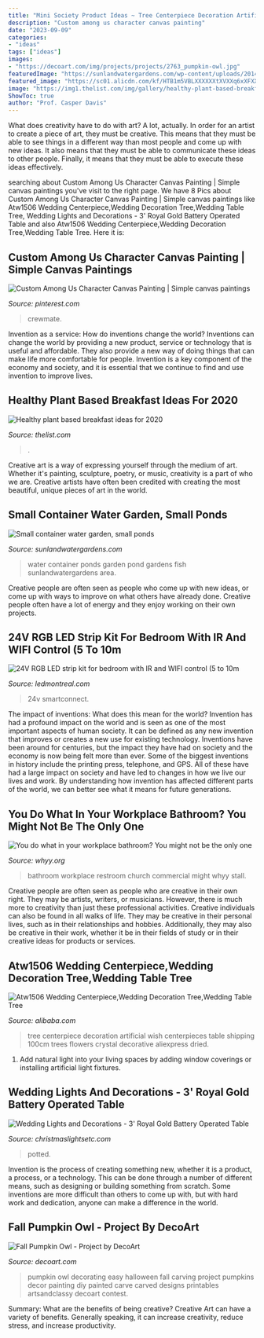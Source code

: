 ```yaml
---
title: "Mini Society Product Ideas ~ Tree Centerpiece Decoration Artificial Wish Centerpieces Table Shipping 100cm Trees Flowers Crystal Decorative Aliexpress Dried"
description: "Custom among us character canvas painting"
date: "2023-09-09"
categories:
- "ideas"
tags: ["ideas"]
images:
- "https://decoart.com/img/projects/projects/2763_pumpkin-owl.jpg"
featuredImage: "https://sunlandwatergardens.com/wp-content/uploads/2014/01/Small-container-water-gardensmall-ponds.jpg"
featured_image: "https://sc01.alicdn.com/kf/HTB1m5VBLXXXXXXtXVXXq6xXFXXXT/200528576/HTB1m5VBLXXXXXXtXVXXq6xXFXXXT.jpg"
image: "https://img1.thelist.com/img/gallery/healthy-plant-based-breakfast-ideas-for-2020/intro-1579189848.jpg"
ShowToc: true
author: "Prof. Casper Davis"
---
```



What does creativity have to do with art? A lot, actually. In order for an artist to create a piece of art, they must be creative. This means that they must be able to see things in a different way than most people and come up with new ideas. It also means that they must be able to communicate these ideas to other people. Finally, it means that they must be able to execute these ideas effectively.

	

		
searching about Custom Among Us Character Canvas Painting | Simple canvas paintings you've visit to the right page. We have 8 Pics about Custom Among Us Character Canvas Painting | Simple canvas paintings like Atw1506 Wedding Centerpiece,Wedding Decoration Tree,Wedding Table Tree, Wedding Lights and Decorations - 3&#039; Royal Gold Battery Operated Table and also Atw1506 Wedding Centerpiece,Wedding Decoration Tree,Wedding Table Tree. Here it is:
		
    
## Custom Among Us Character Canvas Painting | Simple Canvas Paintings

<img loading=lazy src="https://i.pinimg.com/736x/4a/9e/8b/4a9e8b3e0204e0190004585f986975d9.jpg" onerror="this.onerror=null;this.src='https://tse3.mm.bing.net/th?id=OIP.mN8830Sf2hSSjvhKwv2o8gHaJ3&amp;pid=15.1';" alt="Custom Among Us Character Canvas Painting | Simple canvas paintings">

_Source: pinterest.com_

>crewmate. 

	

Invention as a service: How do inventions change the world?
Inventions can change the world by providing a new product, service or technology that is useful and affordable. They also provide a new way of doing things that can make life more comfortable for people. Invention is a key component of the economy and society, and it is essential that we continue to find and use invention to improve lives.

    
## Healthy Plant Based Breakfast Ideas For 2020

<img loading=lazy src="https://img1.thelist.com/img/gallery/healthy-plant-based-breakfast-ideas-for-2020/intro-1579189848.jpg" onerror="this.onerror=null;this.src='https://tse1.mm.bing.net/th?id=OIP.XlLYdB_cAR2WNfJAkRVDNgHaEK&amp;pid=15.1';" alt="Healthy plant based breakfast ideas for 2020">

_Source: thelist.com_

>. 

	

Creative art is a way of expressing yourself through the medium of art. Whether it's painting, sculpture, poetry, or music, creativity is a part of who we are. Creative artists have often been credited with creating the most beautiful, unique pieces of art in the world.

    
## Small Container Water Garden, Small Ponds

<img loading=lazy src="https://sunlandwatergardens.com/wp-content/uploads/2014/01/Small-container-water-gardensmall-ponds.jpg" onerror="this.onerror=null;this.src='https://tse3.mm.bing.net/th?id=OIP.KKRzMMjZs4FI4pFNt25Z9gHaFl&amp;pid=15.1';" alt="Small container water garden, small ponds">

_Source: sunlandwatergardens.com_

>water container ponds garden pond gardens fish sunlandwatergardens area. 

	

Creative people are often seen as people who come up with new ideas, or come up with ways to improve on what others have already done. Creative people often have a lot of energy and they enjoy working on their own projects.

    
## 24V RGB LED Strip Kit For Bedroom With IR And WIFI Control (5 To 10m

<img loading=lazy src="https://ledmontreal.com/images/detailed/2/RGB-Top-Ceiling-Living-Room.jpg" onerror="this.onerror=null;this.src='https://tse1.mm.bing.net/th?id=OIP.G6riNILL8pYe3_DZ3oaoRQHaFj&amp;pid=15.1';" alt="24V RGB LED strip kit for bedroom with IR and WIFI control (5 to 10m">

_Source: ledmontreal.com_

>24v smartconnect. 

	

The impact of inventions: What does this mean for the world?
Invention has had a profound impact on the world and is seen as one of the most important aspects of human society. It can be defined as any new invention that improves or creates a new use for existing technology. Inventions have been around for centuries, but the impact they have had on society and the economy is now being felt more than ever. Some of the biggest inventions in history include the printing press, telephone, and GPS. All of these have had a large impact on society and have led to changes in how we live our lives and work. By understanding how invention has affected different parts of the world, we can better see what it means for future generations.

    
## You Do What In Your Workplace Bathroom? You Might Not Be The Only One

<img loading=lazy src="https://whyy.org/wp-content/uploads/2017/07/bathroom1200-1-768x432.jpg" onerror="this.onerror=null;this.src='https://tse4.mm.bing.net/th?id=OIP.ILgRXAdWY7jooX7oUQoZdwHaEK&amp;pid=15.1';" alt="You do what in your workplace bathroom? You might not be the only one">

_Source: whyy.org_

>bathroom workplace restroom church commercial might whyy stall. 

	

Creative people are often seen as people who are creative in their own right. They may be artists, writers, or musicians. However, there is much more to creativity than just these professional activities. Creative individuals can also be found in all walks of life. They may be creative in their personal lives, such as in their relationships and hobbies. Additionally, they may also be creative in their work, whether it be in their fields of study or in their creative ideas for products or services.

    
## Atw1506 Wedding Centerpiece,Wedding Decoration Tree,Wedding Table Tree

<img loading=lazy src="https://sc01.alicdn.com/kf/HTB1m5VBLXXXXXXtXVXXq6xXFXXXT/200528576/HTB1m5VBLXXXXXXtXVXXq6xXFXXXT.jpg" onerror="this.onerror=null;this.src='https://tse2.mm.bing.net/th?id=OIP.XISpwsX6k5blkq_j9PwADgHaHa&amp;pid=15.1';" alt="Atw1506 Wedding Centerpiece,Wedding Decoration Tree,Wedding Table Tree">

_Source: alibaba.com_

>tree centerpiece decoration artificial wish centerpieces table shipping 100cm trees flowers crystal decorative aliexpress dried. 

	

1. Add natural light into your living spaces by adding window coverings or installing artificial light fixtures.

    
## Wedding Lights And Decorations - 3&#039; Royal Gold Battery Operated Table

<img loading=lazy src="https://cdn.christmaslightsetc.com/images/ProductCloseup/10899/Royal-Gold-Tabletop-Christmas-Tree.jpg" onerror="this.onerror=null;this.src='https://tse4.mm.bing.net/th?id=OIP.4nl026Ya-XIPqvF9RdB5xAHaLl&amp;pid=15.1';" alt="Wedding Lights and Decorations - 3&#039; Royal Gold Battery Operated Table">

_Source: christmaslightsetc.com_

>potted. 

	

Invention is the process of creating something new, whether it is a product, a process, or a technology. This can be done through a number of different means, such as designing or building something from scratch. Some inventions are more difficult than others to come up with, but with hard work and dedication, anyone can make a difference in the world.

    
## Fall Pumpkin Owl - Project By DecoArt

<img loading=lazy src="https://decoart.com/img/projects/projects/2763_pumpkin-owl.jpg" onerror="this.onerror=null;this.src='https://tse3.mm.bing.net/th?id=OIP.gEle7sAbGaR7n_5g9NvbCgHaLH&amp;pid=15.1';" alt="Fall Pumpkin Owl - Project by DecoArt">

_Source: decoart.com_

>pumpkin owl decorating easy halloween fall carving project pumpkins decor painting diy painted carve carved designs printables artsandclassy decoart contest. 

	

Summary: What are the benefits of being creative?
Creative Art can have a variety of benefits. Generally speaking, it can increase creativity, reduce stress, and increase productivity.

